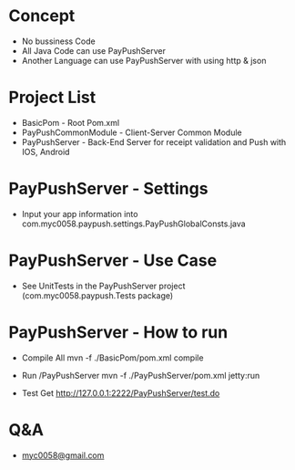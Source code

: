 # Concept

  * No bussiness Code
  * All Java Code can use PayPushServer
  * Another Language can use PayPushServer with using http & json

# Project List

  * BasicPom - Root Pom.xml
  * PayPushCommonModule - Client-Server Common Module
  * PayPushServer - Back-End Server for receipt validation and Push with IOS, Android 

# PayPushServer - Settings
  
  * Input your app information into com.myc0058.paypush.settings.PayPushGlobalConsts.java
  
# PayPushServer - Use Case

  * See UnitTests in the PayPushServer project (com.myc0058.paypush.Tests package)

# PayPushServer - How to run

  * Compile All
  mvn -f ./BasicPom/pom.xml compile
 
  * Run /PayPushServer
  mvn -f ./PayPushServer/pom.xml jetty:run 
  
  * Test
  Get http://127.0.0.1:2222/PayPushServer/test.do


# Q&A

  * myc0058@gmail.com
